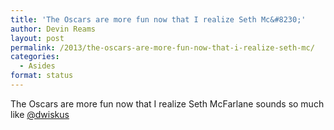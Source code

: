 ```yaml
---
title: 'The Oscars are more fun now that I realize Seth Mc&#8230;'
author: Devin Reams
layout: post
permalink: /2013/the-oscars-are-more-fun-now-that-i-realize-seth-mc/
categories:
  - Asides
format: status
---
```

The Oscars are more fun now that I realize Seth McFarlane sounds so much like [@dwiskus][1]

 [1]: http://twitter.com/dwiskus